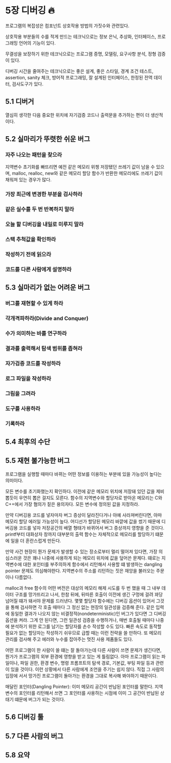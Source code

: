 # 5장 디버깅 :fire:

프로그램의 복잡성은 컴포넌트 상호작용 방법의 가짓수와 관련있다.

상호작용 부분들의 수를 적게 만드는 테크닉으로는 정보 은닉, 추상화, 인터페이스, 프로그래밍 언어의 기능이 있다.

무결성을 보장하기 위한 테크닉으로는 프로그램 증명, 모델링, 요구사항 분석, 정형 검증이 있다.

디버깅 시간을 줄여주는 테크닉으로는 좋은 설계, 좋은 스타일, 경계 조건 테스트, assertion, sanity 체크, 방어적 프로그래밍, 잘 설계된 인터페이스, 한정된 전역 데이터, 검사도구가 있다.

## 5.1 디버거

열심히 생각한 다음 중요한 위치에 자기검증 코드나 출력문을 추가하는 편이 더 생산적이다.

## 5.2 실마리가 뚜렷한 쉬운 버그

### 자주 나오는 패턴을 찾으라

지역변수 초기화를 빠뜨리면 예전 같은 메모리 위쳉 저장됐던 쓰레기 값이 남을 수 있으며, malloc, realloc, new와 같은 메모리 할당 함수가 반환한 메모리에도 쓰레기 값이 채워져 있는 경우가 많다.

### 가장 최근에 변경한 부분을 검사하라

### 같은 실수를 두 번 반복하지 말라

### 오늘 할 디버깅을 내일로 미루지 말라

### 스택 추척값을 확인하라

### 작성하기 전에 읽으라

### 코드를 다른 사람에게 설명하라

## 5.3 실마리가 없는 어려운 버그

### 버그를 재현할 수 있게 하라

### 각개격파하라(Divide and Conquer)

### 수가 의미하는 바를 연구하라

### 결과를 출력해서 탐색 범위를 좁혀라

### 자가검증 코드를 작성하라

### 로그 파일을 작성하라

### 그림을 그려라

### 도구를 사용하라

### 기록하라

## 5.4 최후의 수단

## 5.5 재현 불가능한 버그

프로그램을 실행할 때마다 바뀌는 어떤 정보를 이용하는 부분에 있을 가능성이 높다는 의미이다.

모든 변수를 초기화했는지 확인하다. 이전에 같은 메모리 위치에 저장돼 있던 값을 제비 뽑듯이 우연히 뽑은 걸지도 모른다. 함수의 지역변수와 할당자로 받아온 메모리는 C와 C++에서 가장 혐의가 짙은 용의자다. 모든 변수에 정의된 값을 지정하라.

만약 디버깅용 코드를 넣자마자 버그 증상이 달라진다거나 아예 사라져버린다면, 아마 메모리 할당 에러일 가능성이 높다. 어디선가 할당된 메모리 바깥에 값을 썼기 때문에 디버깅용 코드를 넣자 저장공간의 배열 형태가 바뀌어서 버그 증상까지 영향을 준 것이다. printf부터 대화상자 창까지 대부분의 출력 함수는 자체적으로 메모리를 할당하기 떄문에 일을 더 혼란스럽게 만든다.

만약 사건 현장이 뭔가 문제가 발생할 수 있는 장소로부터 멀리 떨어져 있다면, 가장 의심스러운 것은 꽤나 나중에 사용하게 되는 메모리 위치에 값을 덮어쓴 문제다. 떄로는 지역변수에 대한 포인터를 부주의하게 함수에서 리턴해서 사용할 떄 발생하는 dangling pointer 문제도 의심해야한다. 지역변수의 주소를 리턴하는 짓은 재앙을 불러오는 주문이나 다름없다.

malloc과 free 함수의 어떤 버전은 대상의 메모리 해제 시도를 두 번 했을 때 그 내부 데이터 구조를 망가뜨리고 나서, 한참 뒤에, 뒤따른 호출이 이전에 생긴 구멍에 걸려 꽈당 넘어질 떄가 돼서야 문제를 드러낸다. 몇몇 할당자 함수에는 디버깅 옵션이 있어서 그것을 통해 검사하면 각 호출 때마다 그 정신 없는 현장의 일관성을 검증해 준다. 같은 입력에 동일한 결과가 나오지 않는 비결정적(nondeterministic)인 버그가 있다면 그 디버깅 옵션을 켜라. 그게 안 된다면, 그런 일관성 검증을 수행하거나, 매번 호출될 때마다 나중에 분석하기 위한 로그를 남기는 할당자를 손수 작성할 수도 있다. 빠른 속도로 동작할 필요가 없는 할당자는 작성하기 쉬우므로 급할 때는 이런 전략을 쓸 만하다. 또 메모리 관리를 검사해 주고 에러와 누수를 잡아주는 멋진 사용 제품들도 있다.

어떤 프로그램이 한 사람이 쓸 떄는 잘 돌아가는데 다른 사람이 쓰면 문제가 생긴다면, 뭔가가 프로그램의 외부 환경에 영향을 받고 있는 게 틀림없다. 아마 프로그램이 읽는 파일이나, 파일 권한, 환경 변수, 명령 프롬프트의 탐색 경로, 기본값, 부팅 파일 등과 관련이 있을 것이다. 이런 상황에서 다른 사람에게 조언을 주기는 쉽지 않다. 직접 그 사람의 입장에 서서 망가진 프로그램이 돌아가는 환경을 그대로 복사해 봐야하기 때문이다.

매달린 포인터(Dangling Pointer): 이미 메모리 공간이 반납된 포인터를 말한다. 지역 변수의 포인터를 리턴해서 쓰면 그 포인터를 사용하는 시점에 이미 그 공간이 반납된 상태기 떄문에 버그가 되는 것이다.

## 5.6 디버깅 툴

## 5.7 다른 사람의 버그

## 5.8 요약
